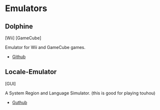# Emulators 


## Dolphine

[Wii] [GameCube]

Emulator for Wii and GameCube games.

- [Github](https://github.com/dolphin-emu/dolphin)



## Locale-Emulator

[GUI]

A System Region and Language Simulator. (this is good for playing touhou)

- [Guthub](https://github.com/xupefei/Locale-Emulator)